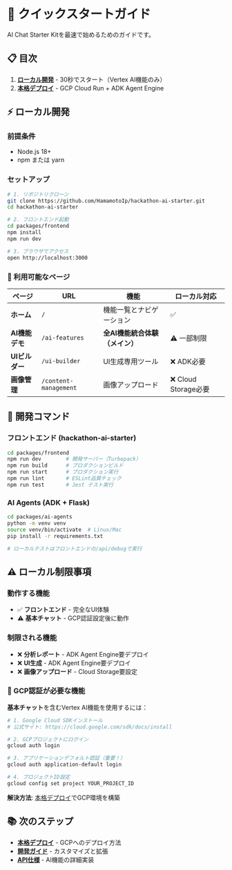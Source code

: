 # 🚀 クイックスタートガイド

AI Chat Starter Kitを最速で始めるためのガイドです。

## 📋 目次

1. **[ローカル開発](#ローカル開発)** - 30秒でスタート（Vertex AI機能のみ）
2. **[本格デプロイ](./deployment.md)** - GCP Cloud Run + ADK Agent Engine

## ⚡ ローカル開発

### 前提条件
- Node.js 18+ 
- npm または yarn

### セットアップ

```bash
# 1. リポジトリクローン
git clone https://github.com/HamamotoIp/hackathon-ai-starter.git
cd hackathon-ai-starter

# 2. フロントエンド起動
cd packages/frontend
npm install
npm run dev

# 3. ブラウザでアクセス
open http://localhost:3000
```

### 🎯 利用可能なページ

| ページ | URL | 機能 | ローカル対応 |
|--------|-----|------|-------------|
| **ホーム** | `/` | 機能一覧とナビゲーション | ✅ |
| **AI機能デモ** | `/ai-features` | **全AI機能統合体験（メイン）** | ⚠️ 一部制限 |
| **UIビルダー** | `/ui-builder` | UI生成専用ツール | ❌ ADK必要 |
| **画像管理** | `/content-management` | 画像アップロード | ❌ Cloud Storage必要 |

## 🔧 開発コマンド

### フロントエンド (hackathon-ai-starter)
```bash
cd packages/frontend
npm run dev        # 開発サーバー（Turbopack）
npm run build      # プロダクションビルド
npm run start      # プロダクション実行
npm run lint       # ESLint品質チェック
npm run test       # Jest テスト実行
```

### AI Agents (ADK + Flask)
```bash
cd packages/ai-agents
python -m venv venv
source venv/bin/activate  # Linux/Mac
pip install -r requirements.txt

# ローカルテストはフロントエンドの/api/debugで実行
```

## ⚠️ ローカル制限事項

### 動作する機能
- ✅ **フロントエンド** - 完全なUI体験
- ⚠️ **基本チャット** - GCP認証設定後に動作

### 制限される機能
- ❌ **分析レポート** - ADK Agent Engine要デプロイ
- ❌ **UI生成** - ADK Agent Engine要デプロイ  
- ❌ **画像アップロード** - Cloud Storage要設定

### 🔐 GCP認証が必要な機能

**基本チャット**を含むVertex AI機能を使用するには：

```bash
# 1. Google Cloud SDKインストール
# 公式サイト: https://cloud.google.com/sdk/docs/install

# 2. GCPプロジェクトにログイン
gcloud auth login

# 3. アプリケーションデフォルト認証（重要！）
gcloud auth application-default login

# 4. プロジェクトID設定
gcloud config set project YOUR_PROJECT_ID
```

**解決方法**: [本格デプロイ](./deployment.md)でGCP環境を構築

## 📚 次のステップ

- **[本格デプロイ](./deployment.md)** - GCPへのデプロイ方法
- **[開発ガイド](../development/)** - カスタマイズと拡張
- **[API仕様](../api/)** - AI機能の詳細実装